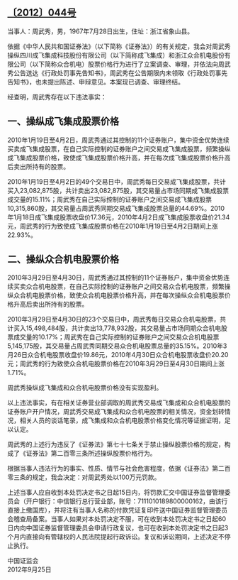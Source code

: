 ## [〔2012〕044号](http://www.csrc.gov.cn/pub/zjhpublic/G00306212/201301/t20130117_220554.htm)


  当事人：周武秀，男，1967年7月28日出生，住址：浙江省象山县。

依据《中华人民共和国证券法》（以下简称《证券法》）的有关规定，我会对周武秀操纵四川成飞集成科技股份有限公司（以下简称成飞集成）和浙江众合机电股份有限公司（以下简称众合机电）股票价格行为进行了立案调查、审理，并依法向周武秀公告送达《行政处罚事先告知书》，周武秀在公告期限内未领取《行政处罚事先告知书》，也未提出陈述、申辩意见。本案现已调查、审理终结。

经查明，周武秀存在以下违法事实：

## 一、操纵成飞集成股票价格
2010年1月19日至4月2日，周武秀通过其控制的11个证券账户，集中资金优势连续买卖成飞集成股票，在自己实际控制的证券账户之间交易成飞集成股票，频繁操纵成飞集成股票价格，致使成飞集成股票价格升高，并在每次成飞集成股票价格升高后卖出所持有的股票。

2010年1月19日至4月2日的49个交易日中，周武秀每日交易成飞集成股票，共计买入23,082,875股，共计卖出23,082,875股，其交易量占市场同期成飞集成股票成交量的15.11%；周武秀在自己实际控制的证券账户之间交易成飞集成股票10,315,860股，其交易量占周武秀同期交易成飞集成股票总量的44.69%。2010年1月18日成飞集成股票收盘价17.36元，2010年4月2日成飞集成股票收盘价21.34元，周武秀的行为致使成飞集成股票价格在2010年1月19日至4月2日期间上涨22.93%。

## 二、操纵众合机电股票价格
2010年3月29日至4月30日，周武秀通过其控制的11个证券账户，集中资金优势连续买卖众合机电股票，在自己实际控制的证券账户之间交易众合机电股票，频繁操纵众合机电股票价格，致使众合机电股票价格升高，并在每次操纵众合机电股票价格升高后卖出所持有的股票。

2010年3月29日至4月30日的23个交易日中，周武秀每日交易众合机电股票，共计买入15,498,484股，共计卖出13,778,932股，其交易量占市场同期众合机电股票成交量的10.17%；周武秀在自己实际控制的证券账户之间交易众合机电股票5,145,175股，其交易量占周武秀同期交易众合机电股票总量的35.15%。2010年3月26日众合机电股票收盘价19.86元，2010年4月30日众合机电股票收盘价20.20元；周武秀的行为致使众合机电股票价格在2010年3月29日至4月30日期间上涨1.71%。

周武秀操纵成飞集成和众合机电股票价格没有实现盈利。

以上违法事实，有在相关证券营业部调取的周武秀交易成飞集成和众合机电股票的证券账户开户情况，周武秀交易成飞集成和众合机电股票的相关情况，资金划转情况，相关人员的谈话笔录，成飞集成和众合机电股票价格变化情况等证据证明，足以认定。

周武秀的上述行为违反了《证券法》第七十七条关于禁止操纵股票价格的规定，构成了《证券法》第二百零三条所述操纵股票价格行为。

根据当事人违法行为的事实、性质、情节与社会危害程度，依据《证券法》第二百零三条的规定，我会决定：对周武秀处以100万元罚款。

上述当事人应自收到本处罚决定书之日起15日内，将罚款汇交中国证券监督管理委员会（开户银行：中信银行总行营业部，账号：7111010189800000162，由该行直接上缴国库），并将注有当事人名称的付款凭证复印件送中国证券监督管理委员会稽查局备案。当事人如果对本处罚决定不服，可在收到本处罚决定书之日起60日内向中国证券监督管理委员会申请行政复议，也可在收到本处罚决定书之日起3个月内直接向有管辖权的人民法院提起行政诉讼。复议和诉讼期间，上述决定不停止执行。




 
 
 
 
  中国证监会     
2012年9月25日   